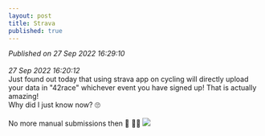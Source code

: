 ```yaml
---
layout: post
title: Strava
published: true
---
```

_Published on 27 Sep 2022 16:29:10_
<br>
<br>
_27 Sep 2022 16:20:12_
<br>
Just found out today that using strava app on cycling will directly upload your data in "42race" whichever event you have signed up! That is actually amazing! 
<br>
Why did I just know now? 🙄
<br>
<br>
No more manual submissions then 🙅  👏🏼
<img src="https://drive.google.com/uc?export=view&id=12WVwYi8FDpgFc3iijEAODIRo-8O3Scly">
